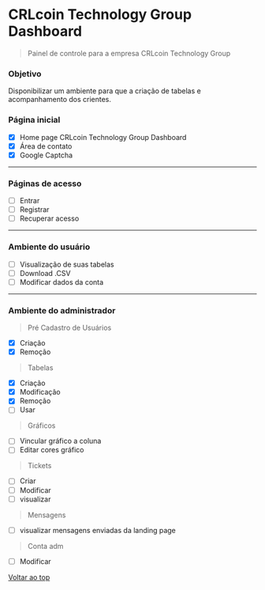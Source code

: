 # CRLcoin Technology Group Dashboard
>Painel de controle para a empresa CRLcoin Technology Group

### Objetivo
Disponibilizar um ambiente para que a criação de tabelas e acompanhamento dos crientes.

### Página inicial
- [x] Home page CRLcoin Technology Group Dashboard
- [x] Área de contato
- [x] Google Captcha
---
### Páginas de acesso
- [ ] Entrar
- [ ] Registrar
- [ ] Recuperar acesso
---
### Ambiente do usuário
- [ ] Visualização de suas tabelas
- [ ] Download .CSV
- [ ] Modificar dados da conta
---
### Ambiente do administrador
>Pré Cadastro de Usuários
- [x] Criação
- [x] Remoção

>Tabelas
- [x] Criação
- [x] Modificação
- [x] Remoção
- [ ] Usar

>Gráficos
- [ ] Vincular gráfico a coluna
- [ ] Editar cores gráfico

>Tickets
- [ ] Criar
- [ ] Modificar
- [ ] visualizar

>Mensagens
- [ ] visualizar mensagens enviadas da landing page

>Conta adm
- [ ] Modificar

[Voltar ao top](#)